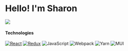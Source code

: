 <h1> Hello! I'm Sharon </h1>

<a href="https://www.linkedin.com/in/sharonshaliyo/" target="_blank">
    <img src="https://img.shields.io/badge/-Sharon Shaliyo-0072b1?style=flat&logo=Linkedin&logoColor=white" />
</a>

<h4>Technologies</h4>
<p>
    <a href="https://react.dev/" target="_blank"><img alt="React" src="https://img.shields.io/badge/-React-45b8d8?style=flat-square&logo=react&logoColor=white" /></a>
    <a href="https://redux.js.org/" target="_blank"><img alt="Redux" src="https://img.shields.io/badge/-Redux-764ABC?style=flat-square&logo=redux&logoColor=white" /></a>
    <img alt="JavaScript" src="https://img.shields.io/badge/JavaScript-F7DF1E?style=flat-square&logo=javascript&logoColor=black" />
    <img alt="Webpack" src="https://img.shields.io/badge/-Webpack-8DD6F9?style=flat-square&logo=webpack&logoColor=white" /> 
    <img alt="Yarn" src="https://img.shields.io/badge/yarn-%232C8EBB.svg?style=flat-square&logo=yarn&logoColor=white" />
    <img alt="MUI" src="https://img.shields.io/badge/-MUI-F7F7F7?style=flat-square&logo=mui&logoColor=#006BD6" />
</p>

